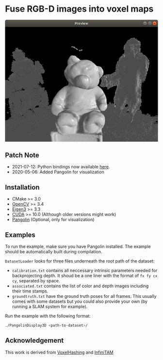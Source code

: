 Fuse RGB-D images into voxel maps
===

![Screenshot](.github/banner.png)

## Patch Note

+ 2021-07-12: Python bindings now available [here](https://github.com/xingruiy/py_vmapping.git).
+ 2020-05-06: Added Pangolin for visualization

## Installation

+ CMake >= 3.0
+ [OpenCV](https://github.com/opencv/opencv) >= 3.4
+ [Eigen3](https://github.com/eigenteam/eigen-git-mirror) >= 3.3
+ [CUDA](https://developer.nvidia.com/cuda-downloads) >= 10.0 (Although older versions might work)
+ [Pangolin](https://github.com/stevenlovegrove/Pangolin) (Optional, only for visualization)

## Examples

To run the example, make sure you have Pangolin installed. The example should be automatically built during compilation. 

```DatasetLoader``` looks for three files underneath the root path of the dataset:
+ ```calibration.txt``` contains all neccessary intrinsic parameters needed for backprojecting depth. It shoud be a one liner with the format of ```fx fy cx cy```, separated by space.
+ ```associated.txt``` contains the list of color and depth images including their time stamps.
+ ```groundtruth.txt``` have the ground truth poses for all frames. This usually comes with some datasets but you could also provide your own (by running a SLAM system for example).

Run the example with the following format:

```bash
./PangolinDisplay3D <path-to-dataset>/
```
## Acknowledgement

This work is derived from [VoxelHashing](https://github.com/niessner/VoxelHashing) and [InfiniTAM](https://github.com/victorprad/InfiniTAM)
